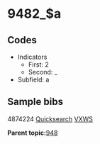 # 9482\_$a

## Codes

-   Indicators
    -   First: 2
    -   Second: \_
-   Subfield: a

## Sample bibs

4874224 [Quicksearch](https://search.library.yale.edu/catalog/4874224) [VXWS](http://prodorbis.library.yale.edu:7014/vxws/GetHoldingsService?bibId=4874224)

**Parent topic:**[948](../../tags/948/948.md)

